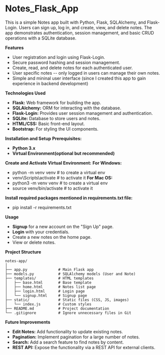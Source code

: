 # Notes_Flask_App
This is a simple Notes app built with Python, Flask, SQLAlchemy, and Flask-Login. Users can sign up, log in, and create, view, and delete notes. The app demonstrates authentication, session management, and basic CRUD operations with a SQLite database.

**Features**
- User registration and login using Flask-Login.
- Secure password hashing and session management.
- Create, read, and delete notes for each authenticated user.
- User specific notes -- only logged in users can manage their own notes.
- Simple and mininal user interface (since I created this app to gain experience in backend development)

**Technologies Used**
- **Flask:** Web framework for building the app.
- **SQLAlchemy:** ORM for interacting with the database.
- **Flask-Login:** Provides user session management and authentication.
- **SQLite:** Database to store users and notes.
- **HTML/CSS:** Basic front-end layout.
- **Bootstrap:** For styling the UI components.

**Installation and Setup**
**Prerequisites:**
- **Python 3.x**
- **Virtual Environment(optional but recommended)**

**Create and Activate Virtual Environment:**
**For Windows:**
- python -m venv venv      # to create a virtual env
- venv\Scripts\activate    # to activate it
**For Mac OS:**
- python3 -m venv venv     # to create a virtual env
- source venv/bin/activate # to activate it

**Install required packages mentioned in requirements.txt file:**
 - pip install -r requirements.txt

**Usage**
- **Signup** for a new account on the "Sign Up" page.
- **Login** with your credentials.
- Create a new notes on the home page.
- View or delete notes. 

**Project Structure**
```
notes-app/
│
├── app.py              # Main Flask app
├── models.py           # SQLAlchemy models (User and Note)
├── templates/          # HTML templates
│   ├── base.html       # Base template
│   ├── home.html       # Notes list page
│   ├── login.html      # Login page
│   └── signup.html     # Signup page
├── static/             # Static files (CSS, JS, images)
│   └── index.js        # Custom styles
├── README.md           # Project documentation
└── .gitignore          # Ignore unnecessary files in Git
```

**Future Improvements**
- **Edit Notes:** Add functionality to update existing notes.
- **Pagination:** Implement pagination for a large number of notes.
- **Search:** Add a search feature to find notes by content.
- **REST API:** Expose the functionality via a REST API for external clients.
